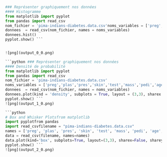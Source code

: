 
```python

### Représenter graphiquement nos données
#### Histogramme
from matplotlib import pyplot
from pandas import read_csv
nom_fichier = 'pima-indians-diabetes.data.csv'noms_variables = ['preg','plas','pres','skin','test','mass','pedi','age', 'class']
donnees  = read_csv(nom_fichier, names = noms_variables)
donnees.hist()
pyplot.show() ```


![png](output_0_0.png)

```python ### Représenter graphiquement nos données
#### Densité de probabilité
from matplotlib import pyplot
from pandas import read_csv
nom_fichier = 'pima-indians-diabetes.data.csv'
noms_variables = ['preg','plas','pres','skin','test','mass','pedi','age', 'class']
donnees  = read_csv(nom_fichier, names = noms_variables)
donnees.plot(kind = 'density', subplots = True, layout = (3,3), sharex = True)
pyplot.show() ```
![png](output_1_0.png)

```python
# Box and Whisker Plotsfrom matplotlib 
import pyplotfrom pandas 
import read_csvfilename = "pima-indians-diabetes.data.csv"
names = ['preg', 'plas', 'pres', 'skin', 'test', 'mass', 'pedi', 'age', 'class']
data = read_csv(filename, names=names)
data.plot(kind='box', subplots=True, layout=(3,3), sharex=False, sharey=False)
pyplot.show() ```
![png](output_2_0.png)


